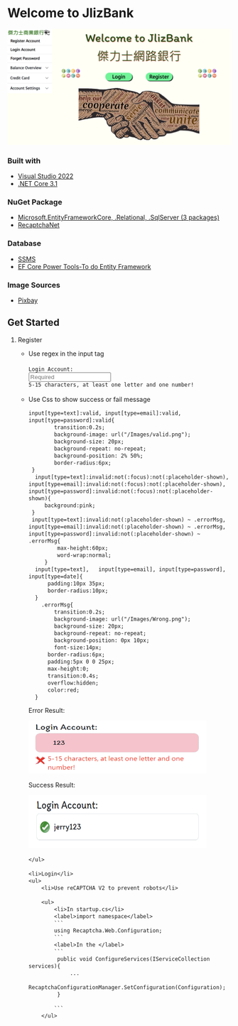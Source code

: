 # Welcome to JlizBank
<img src="/ImgForIntro/Home.png"/>

### Built with
<ul>
	<li><a href='https://visualstudio.microsoft.com/zh-hant/vs/'>Visual Studio 2022</a></li>
	<li><a href='https://docs.microsoft.com/zh-tw/dotnet/core/whats-new/dotnet-core-3-1'>.NET Core 3.1</a></li>
</ul>

### NuGet Package
<ul>
	<li><a href='https://docs.microsoft.com/zh-tw/ef/core/'>Microsoft.EntityFrameworkCore, .Relational, .SqlServer (3 packages)</a></li>
	<li><a href='https://github.com/tanveery/recaptcha-net'>RecaptchaNet</a></li>
</ul>

### Database
<ul>
    <li><a href='https://docs.microsoft.com/zh-tw/sql/ssms/download-sql-server-management-studio-ssms?view=sql-server-ver16'>SSMS</a></li>
	<li><a href='https://marketplace.visualstudio.com/items?itemName=ErikEJ.EFCorePowerTools'>EF Core Power Tools-To do Entity Framework</a></li>
</ul>

### Image Sources
<ul>
	<li><a href='https://pixabay.com/'>Pixbay</a></li>
</ul>

## Get Started
<ol>
	<li>Register</li>
	<ul>
		<li>Use regex in the input tag</li>

<code>
<label>Login Account: </label>
<input class="form-control" type="text" required placeholder="Required" asp-for="LoginAccount" pattern="^(?=.*\d)(?=.*\w)[\d\w]{5,15}$"/>
<div class="errorMsg" style="">5-15 characters, at least one letter and one number!</div>
</code>

<li>Use Css to show success or fail message</li>

```
input[type=text]:valid, input[type=email]:valid, input[type=password]:valid{
        transition:0.2s;
        background-image: url("/Images/valid.png");
        background-size: 20px;
        background-repeat: no-repeat;
        background-position: 2% 50%;
        border-radius:6px;
 }
  input[type=text]:invalid:not(:focus):not(:placeholder-shown), input[type=email]:invalid:not(:focus):not(:placeholder-shown), input[type=password]:invalid:not(:focus):not(:placeholder-shown){
     background:pink;
 }
 input[type=text]:invalid:not(:placeholder-shown) ~ .errorMsg,  input[type=email]:invalid:not(:placeholder-shown) ~ .errorMsg,  input[type=password]:invalid:not(:placeholder-shown) ~ .errorMsg{
         max-height:60px;
         word-wrap:normal;
     }
  input[type=text],   input[type=email], input[type=password], input[type=date]{
      padding:10px 35px;
      border-radius:10px;
  }
    .errorMsg{
        transition:0.2s;
        background-image: url("/Images/Wrong.png");
        background-size: 20px;
        background-repeat: no-repeat;
        background-position: 0px 10px;
        font-size:14px;
      border-radius:6px;
      padding:5px 0 0 25px;
      max-height:0;
      transition:0.4s;
      overflow:hidden;
      color:red;
  }

```
<label>Error Result:</label>
<p></p>
<img src="/ImgForIntro/Error.png" width="400px" height="120px;"/>

<label>Success Result:</label>
<p></p>
<img src="/ImgForIntro/Success.png" width="400px" height="120px;"/>

	</ul>

    <li>Login</li>
    <ul>
		<li>Use reCAPTCHA V2 to prevent robots</li>

        <ul>
            <li>In startup.cs</li>
            <label>import namespace</label>
            ```
            using Recaptcha.Web.Configuration;
            ```
            <label>In the </label>
            ```
             public void ConfigureServices(IServiceCollection services){
                 ...
             RecaptchaConfigurationManager.SetConfiguration(Configuration);
             }
            
            ```
        </ul>

</ol>
